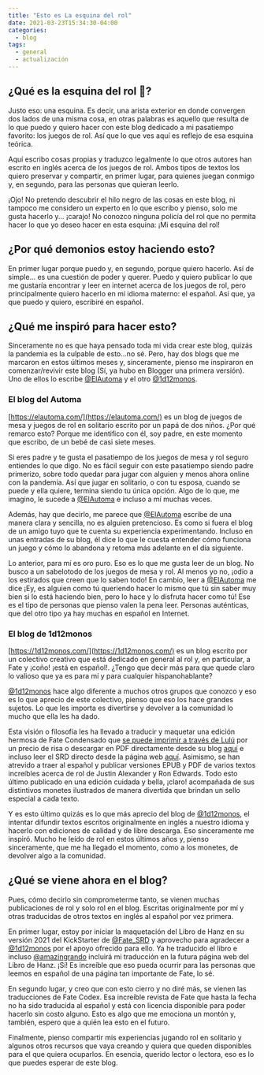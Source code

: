 ```yaml
---
title: "Esto es La esquina del rol"
date: 2021-03-23T15:34:30-04:00
categories:
  - blog
tags:
  - general
  - actualización
---
```


## ¿Qué es la esquina del rol 🎲?
Justo eso: una esquina. Es decir, una arista exterior en donde convergen dos lados de una misma cosa, en otras palabras es aquello que resulta de lo que puedo y quiero hacer con este blog dedicado a mi pasatiempo favorito: los juegos de rol. Así que lo que ves aquí es reflejo de esa esquina teórica. 

Aquí escribo cosas propias y traduzco legalmente lo que otros autores han escrito en inglés acerca de los juegos de rol. Ambos tipos de textos los quiero preservar y compartir, en primer lugar, para quienes juegan conmigo y, en segundo, para las personas que quieran leerlo. 

¡Ojo! No pretendo descubrir el hilo negro de las cosas en este blog, ni tampoco me considero un experto en lo que escribo y pienso, solo me gusta hacerlo y... ¡carajo! No conozco ninguna policía del rol que no permita hacer lo que yo deseo hacer en esta esquina: ¡Mi esquina del rol!

## ¿Por qué demonios estoy haciendo esto?
En primer lugar porque puedo y, en segundo, porque quiero hacerlo. Así de simple... es una cuestión de poder y querer. Puedo y quiero publicar lo que me gustaría encontrar y leer en internet acerca de los juegos de rol, pero principalmente quiero hacerlo en mi idioma materno: el español. Así que, ya que puedo y quiero, escribiré en español.

## ¿Qué me inspiró para hacer esto?
Sinceramente no es que haya pensado toda mi vida crear este blog, quizás la pandemia es la culpable de esto...no sé. Pero, hay dos blogs que me marcaron en estos últimos meses y, sinceramente, pienso me inspiraron en comenzar/revivir este blog (Sí, ya hubo en Blogger una primera versión). Uno de ellos lo escribe [@ElAutoma](http://twitter.com/ElAutoma) y el otro [@1d12monos](http://twitter.com/1d12monos).

### El blog del Automa
[https://elautoma.com/](https://elautoma.com/) es un blog de juegos de mesa y juegos de rol en solitario escrito por un papá de dos niños. ¿Por qué remarco esto? Porque me identifico con él, soy padre, en este momento que escribo, de un bebé de casi siete meses. 

Si eres padre y te gusta el pasatiempo de los juegos de mesa y rol seguro entiendes lo que digo. No es fácil seguir con este pasatiempo siendo padre primerizo, sobre todo quedar para jugar con alguien y menos ahora online con la pandemia. Así que jugar en solitario, o con tu esposa, cuando se puede y ella quiere, termina siendo tu única opción. Algo de lo que, me imagino, le sucede a [@ElAutoma](http://twitter.com/ElAutoma) e incluso a mí muchas veces.

Además, hay que decirlo, me parece que [@ElAutoma](http://twitter.com/ElAutoma) escribe de una manera clara y sencilla, no es alguien pretencioso. Es como si fuera el blog de un amigo tuyo que te cuenta su experiencia experimentando. Incluso en unas entradas de su blog, él dice lo que le cuesta entender cómo funciona un juego y cómo lo abandona y retoma más adelante en el día siguiente.

Lo anterior, para mí es oro puro. Eso es lo que me gusta leer de un blog. No busco a un sabelotodo de los juegos de mesa y rol. Al menos yo no, ¡odio a los estirados que creen que lo saben todo! En cambio, leer a [@ElAutoma](http://twitter.com/ElAutoma) me dice ¡Ey, es alguien como tú queriendo hacer lo mismo que tú sin saber muy bien si lo está haciendo bien, pero lo hace y lo disfruta hacer como tú! Ese es el tipo de personas que pienso valen la pena leer. Personas auténticas, que del otro tipo ya hay muchas en español en Internet.

### El blog de 1d12monos
[https://1d12monos.com/](https://1d12monos.com/) es un blog escrito por un colectivo creativo que está dedicado en general al rol y, en particular, a Fate y ¡coño! ¡está en español!. ¿Tengo que decir más para que quede claro lo valioso que ya es para mí y para cualquier hispanohablante? 

[@1d12monos](http://twitter.com/1d12monos) hace algo diferente a muchos otros grupos que conozco y eso es lo que aprecio de este colectivo, pienso que eso los hace grandes sujetos. Lo que les importa es divertirse y devolver a la comunidad lo mucho que ella les ha dado. 

Esta visión o filosofía les ha llevado a traducir y maquetar una edición hermosa de Fate Condensado que [se puede imprimir a través de Lulú](https://www.lulu.com/en/en/shop/fred-hicks-and-lara-turner-and-pk-sullivan-and-miguel-a-gonz%C3%A1lez/fate-condensado/paperback/product-g4q84m.html?page=1&amp;pageSize=4) por un precio de risa o descargar en PDF directamente desde su blog [aquí](https://1d12monos.com/download/descargar-fate-condensado-pdf/) e incluso leer el SRD directo desde la página web [aquí](https://fate.1d12monos.com/). Asimismo, se han atrevido a traer al español y publicar versiones EPUB y PDF de varios textos increíbles acerca de rol de Justin Alexander y Ron Edwards. Todo esto último publicado en una edición cuidada y bella, ¡claro! acompañada de sus distintivos monetes ilustrados de manera divertida que brindan un sello especial a cada texto.

Y es esto último quizás es lo que más aprecio del blog de [@1d12monos](http://twitter.com/1d12monos), el intentar difundir textos escritos originalmente en inglés a nuestro idioma y hacerlo con ediciones de calidad y de libre descarga.  Eso sinceramente me inspiró. Mucho he leído de rol en estos últimos años y, pienso sinceramente, que me ha llegado el momento, como a los monetes, de devolver algo a la comunidad. 

## ¿Qué se viene ahora en el blog?
Pues, cómo decirlo sin comprometerme tanto, se vienen muchas publicaciones de rol y solo rol en el blog. Escritas originalmente por mí y otras traducidas de otros textos en inglés al español por vez primera.

En primer lugar, estoy por iniciar la maquetación del Libro de Hanz en su versión 2021 del KickStarter de [@Fate_SRD](https://twitter.com/Fate_SRD) y aprovecho para agradecer a [@1d12monos](http://twitter.com/1d12monos) por el apoyo ofrecido para ello. Ya he traducido el libro e incluso [@amazingrando](https://twitter.com/amazingrando) incluirá mi traducción en la futura página web del Libro de Hanz. ¡Sí! Es increíble que eso pueda ocurrir para las personas que leemos en español de una página tan importante de Fate, lo sé.

En segundo lugar, y creo que con esto cierro y no diré más, se vienen las traducciones de Fate Codex. Esa increíble revista de Fate que hasta la fecha no ha sido traducida al español y está con licencia disponible para poder hacerlo sin costo alguno. Esto es algo que me emociona un montón y, también, espero que a quién lea esto en el futuro. 

Finalmente, pienso compartir mis experiencias jugando rol en solitario y algunos otros recursos que vaya creando y quiera que queden disponibles para el que quiera ocuparlos. En esencia, querido lector o lectora, eso es lo que puedes esperar de este blog. 
